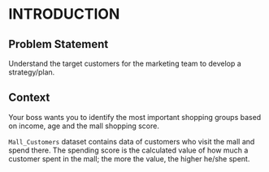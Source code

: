 # INTRODUCTION

## Problem Statement

Understand the target customers for the marketing team to develop a strategy/plan.

## Context

Your boss wants you to identify the most important shopping groups based on income, age and the mall shopping score.

`Mall_Customers` dataset contains  data of customers who visit the mall and spend there.
The spending score is the calculated value of how much a customer spent in the mall; the more the value, the higher he/she spent.

